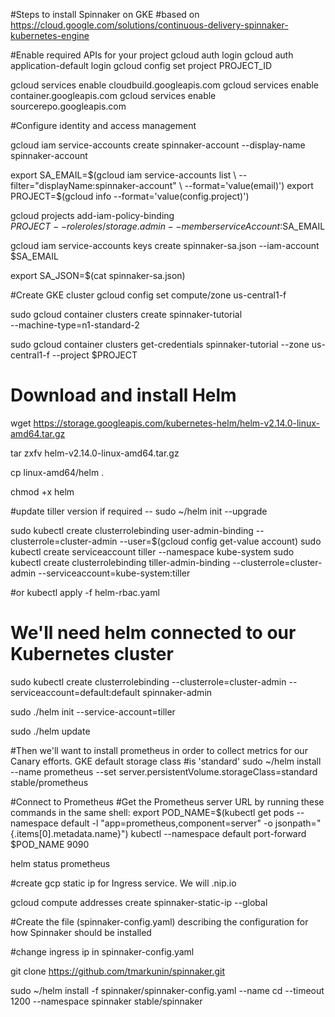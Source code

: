 #Steps to install Spinnaker on GKE
#based on https://cloud.google.com/solutions/continuous-delivery-spinnaker-kubernetes-engine

#Enable required APIs for your project
gcloud auth login
gcloud auth application-default login
gcloud config set project PROJECT_ID

gcloud services enable cloudbuild.googleapis.com
gcloud services enable container.googleapis.com
gcloud services enable sourcerepo.googleapis.com 

#Configure identity and access management

gcloud iam service-accounts create  spinnaker-account --display-name spinnaker-account


export SA_EMAIL=$(gcloud iam service-accounts list \
    --filter="displayName:spinnaker-account" \
    --format='value(email)')
export PROJECT=$(gcloud info --format='value(config.project)')


gcloud projects add-iam-policy-binding \
    $PROJECT --role roles/storage.admin --member serviceAccount:$SA_EMAIL

gcloud iam service-accounts keys create spinnaker-sa.json --iam-account $SA_EMAIL

export SA_JSON=$(cat spinnaker-sa.json)


#Create GKE cluster
gcloud config set compute/zone us-central1-f

sudo gcloud container clusters create spinnaker-tutorial \
    --machine-type=n1-standard-2


sudo gcloud container clusters get-credentials spinnaker-tutorial --zone us-central1-f --project $PROJECT


# Download and install Helm

wget https://storage.googleapis.com/kubernetes-helm/helm-v2.14.0-linux-amd64.tar.gz

tar zxfv helm-v2.14.0-linux-amd64.tar.gz

cp linux-amd64/helm .

chmod +x helm

#update tiller version if required --  sudo ~/helm init --upgrade


sudo kubectl create clusterrolebinding user-admin-binding --clusterrole=cluster-admin --user=$(gcloud config get-value account)
sudo kubectl create serviceaccount tiller --namespace kube-system
sudo kubectl create clusterrolebinding tiller-admin-binding --clusterrole=cluster-admin --serviceaccount=kube-system:tiller

#or
kubectl apply -f helm-rbac.yaml


# We'll need helm connected to our Kubernetes cluster

sudo kubectl create clusterrolebinding --clusterrole=cluster-admin --serviceaccount=default:default spinnaker-admin

sudo ./helm init --service-account=tiller

sudo ./helm update


#Then we'll want to install prometheus in order to collect metrics for our Canary efforts. GKE default storage class #is 'standard'
sudo ~/helm install --name prometheus --set server.persistentVolume.storageClass=standard stable/prometheus

#Connect to Prometheus
#Get the Prometheus server URL by running these commands in the same shell:
  export POD_NAME=$(kubectl get pods --namespace default -l "app=prometheus,component=server" -o jsonpath="{.items[0].metadata.name}")
  kubectl --namespace default port-forward $POD_NAME 9090

  helm status prometheus


  #create gcp static ip for Ingress service. We will <static-ip>.nip.io

  gcloud compute addresses create spinnaker-static-ip --global


  #Create the file (spinnaker-config.yaml) describing the configuration for how Spinnaker should be installed

  #change ingress ip in spinnaker-config.yaml

 git clone https://github.com/tmarkunin/spinnaker.git

  sudo ~/helm install -f spinnaker/spinnaker-config.yaml --name cd --timeout 1200 --namespace spinnaker stable/spinnaker





